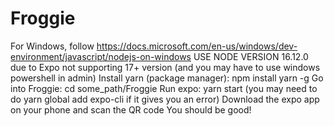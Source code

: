 # Froggie


For Windows, follow https://docs.microsoft.com/en-us/windows/dev-environment/javascript/nodejs-on-windows
USE NODE VERSION 16.12.0 due to Expo not supporting 17+ version (and you may have to use windows powershell in admin)
Install yarn (package manager): npm install yarn -g
Go into Froggie: cd some_path/Froggie
Run expo: yarn start (you may need to do yarn global add expo-cli if it gives you an error)
Download the expo app on your phone and scan the QR code
You should be good!
